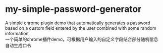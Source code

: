 # my-simple-password-generator
A simple chrome plugin demo that automatically generates a password based on a custom field entered by the user combined with some random information.  
一个简单的chrome插件demo，可根据用户输入的自定义字段结合部分随机信息自动生成口令
